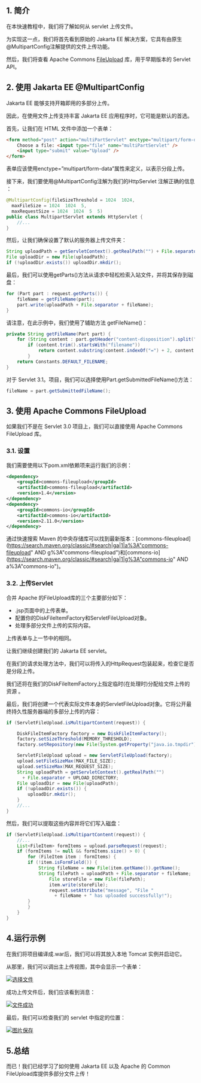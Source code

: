 ## 1. 简介

在本快速教程中，我们将了解如何从 servlet 上传文件。

为实现这一点，我们将首先看到原始的 Jakarta EE 解决方案，它具有由原生@MultipartConfig注解提供的文件上传功能。

然后，我们将查看 Apache Commons [FileUpload](https://commons.apache.org/proper/commons-fileupload/using.html) 库，用于早期版本的 Servlet API。

## 2. 使用 Jakarta EE @MultipartConfig

Jakarta EE 能够支持开箱即用的多部分上传。

因此，在使用文件上传支持丰富 Jakarta EE 应用程序时，它可能是默认的首选。

首先，让我们在 HTML 文件中添加一个表单：

```html
<form method="post" action="multiPartServlet" enctype="multipart/form-data">
    Choose a file: <input type="file" name="multiPartServlet" />
    <input type="submit" value="Upload" />
</form>
```

表单应该使用enctype=”multipart/form-data”属性来定义，以表示分段上传。

接下来，我们要使用@MultipartConfig注解为我们的HttpServlet 注解正确的信息 ：

```java
@MultipartConfig(fileSizeThreshold = 1024  1024,
  maxFileSize = 1024  1024  5, 
  maxRequestSize = 1024  1024  5  5)
public class MultipartServlet extends HttpServlet {
    //...
}

```

然后，让我们确保设置了默认的服务器上传文件夹：

```java
String uploadPath = getServletContext().getRealPath("") + File.separator + UPLOAD_DIRECTORY;
File uploadDir = new File(uploadPath);
if (!uploadDir.exists()) uploadDir.mkdir();

```

最后，我们可以使用getParts()方法从请求中轻松检索入站文件，并将其保存到磁盘：

```java
for (Part part : request.getParts()) {
    fileName = getFileName(part);
    part.write(uploadPath + File.separator + fileName);
}

```

请注意，在此示例中，我们使用了辅助方法 getFileName()：

```java
private String getFileName(Part part) {
    for (String content : part.getHeader("content-disposition").split(";")) {
        if (content.trim().startsWith("filename"))
            return content.substring(content.indexOf("=") + 2, content.length() - 1);
        }
    return Constants.DEFAULT_FILENAME;
}
```

对于 Servlet 3.1。项目，我们可以选择使用Part.getSubmittedFileName()方法：

```java
fileName = part.getSubmittedFileName();
```

## 3. 使用 Apache Commons FileUpload

如果我们不是在 Servlet 3.0 项目上，我们可以直接使用 Apache Commons FileUpload 库。

### 3.1. 设置

我们需要使用以下pom.xml依赖项来运行我们的示例：

```xml
<dependency> 
    <groupId>commons-fileupload</groupId>
    <artifactId>commons-fileupload</artifactId>
    <version>1.4</version>
</dependency>
<dependency>
    <groupId>commons-io</groupId>
    <artifactId>commons-io</artifactId>
    <version>2.11.0</version>
</dependency>
```

通过快速搜索 Maven 的中央存储库可以找到最新版本：[commons-fileupload](https://search.maven.org/classic/#search|ga|1|a%3A"commons-fileupload" AND g%3A"commons-fileupload")和[commons-io](https://search.maven.org/classic/#search|ga|1|g%3A"commons-io" AND a%3A"commons-io")。

### 3.2. 上传Servlet

合并 Apache 的FileUpload库的三个主要部分如下：

-   .jsp页面中的上传表单。
-   配置你的DiskFileItemFactory和ServletFileUpload对象。
-   处理多部分文件上传的实际内容。

上传表单与上一节中的相同。

让我们继续创建我们的 Jakarta EE servlet。

在我们的请求处理方法中，我们可以将传入的HttpRequest包装起来，检查它是否是分段上传。

我们还将在我们的DiskFileItemFactory上指定临时(在处理时)分配给文件上传的资源 。

最后，我们将创建一个代表实际文件本身的ServletFileUpload对象。它将公开最终持久性服务器端的多部分上传的内容：

```java
if (ServletFileUpload.isMultipartContent(request)) {

    DiskFileItemFactory factory = new DiskFileItemFactory();
    factory.setSizeThreshold(MEMORY_THRESHOLD);
    factory.setRepository(new File(System.getProperty("java.io.tmpdir")));

    ServletFileUpload upload = new ServletFileUpload(factory);
    upload.setFileSizeMax(MAX_FILE_SIZE);
    upload.setSizeMax(MAX_REQUEST_SIZE);
    String uploadPath = getServletContext().getRealPath("") 
      + File.separator + UPLOAD_DIRECTORY;
    File uploadDir = new File(uploadPath);
    if (!uploadDir.exists()) {
        uploadDir.mkdir();
    }
    //...
}
```

然后，我们可以提取这些内容并将它们写入磁盘：

```java
if (ServletFileUpload.isMultipartContent(request)) {
    //...
    List<FileItem> formItems = upload.parseRequest(request);
    if (formItems != null && formItems.size() > 0) {
        for (FileItem item : formItems) {
	    if (!item.isFormField()) {
	        String fileName = new File(item.getName()).getName();
	        String filePath = uploadPath + File.separator + fileName;
                File storeFile = new File(filePath);
                item.write(storeFile);
                request.setAttribute("message", "File "
                  + fileName + " has uploaded successfully!");
	    }
        }
    }
}
```

## 4.运行示例

在我们将项目编译成.war后，我们可以将其放入本地 Tomcat 实例并启动它。

从那里，我们可以调出主上传视图，其中会显示一个表单：

[![选择文件](https://www.baeldung.com/wp-content/uploads/2018/05/choosefile.png)](https://www.baeldung.com/wp-content/uploads/2018/05/choosefile.png)

成功上传文件后，我们应该看到消息：

[![文件成功](https://www.baeldung.com/wp-content/uploads/2018/05/filesuccess.png)](https://www.baeldung.com/wp-content/uploads/2018/05/filesuccess.png)

最后，我们可以检查我们的 servlet 中指定的位置：

[![图片保存](https://www.baeldung.com/wp-content/uploads/2018/05/imagesaved.png)](https://www.baeldung.com/wp-content/uploads/2018/05/imagesaved.png)

## 5.总结

而已！我们已经学习了如何使用 Jakarta EE 以及 Apache 的 Common FileUpload库提供多部分文件上传！